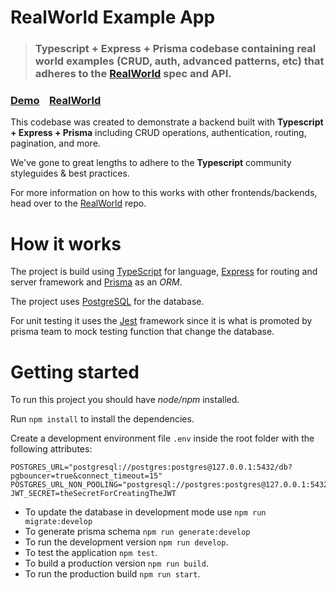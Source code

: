 # RealWorld Example App

> ### Typescript + Express + Prisma codebase containing real world examples (CRUD, auth, advanced patterns, etc) that adheres to the [RealWorld](https://github.com/gothinkster/realworld) spec and API.

### [Demo](https://realworld.seuronao.duckdns.org)&nbsp;&nbsp;&nbsp;&nbsp;[RealWorld](https://github.com/gothinkster/realworld)

This codebase was created to demonstrate a backend built with **Typescript + Express + Prisma** including CRUD operations, authentication, routing, pagination, and more.

We've gone to great lengths to adhere to the **Typescript** community styleguides & best practices.

For more information on how to this works with other frontends/backends, head over to the [RealWorld](https://github.com/gothinkster/realworld) repo.

# How it works

The project is build using [TypeScript](https://www.typescriptlang.org/) for language, [Express](https://expressjs.com/) for routing and server framework and [Prisma](https://www.prisma.io/) as an _ORM_.

The project uses [PostgreSQL](https://www.postgresql.org/) for the database.

For unit testing it uses the [Jest](https://jestjs.io/) framework since it is what is promoted by prisma team to mock testing function that change the database.

# Getting started

To run this project you should have _node/npm_ installed.

Run `npm install` to install the dependencies.

Create a development environment file `.env` inside the root folder with the following attributes:

```
POSTGRES_URL="postgresql://postgres:postgres@127.0.0.1:5432/db?pgbouncer=true&connect_timeout=15"
POSTGRES_URL_NON_POOLING="postgresql://postgres:postgres@127.0.0.1:5432/db"
JWT_SECRET=theSecretForCreatingTheJWT
```

- To update the database in development mode use `npm run migrate:develop`
- To generate prisma schema `npm run generate:develop`
- To run the development version `npm run develop`.
- To test the application `npm test`.
- To build a production version `npm run build`.
- To run the production build `npm run start`.